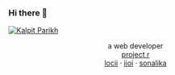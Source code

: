 ### Hi there 👋
<a href="https://zone-09.github.io/pather-panchali/">![Kalpit Parikh](https://github.com/RL10A-3/RL10A-3/blob/master/BRC.png)</a>

<p align="center">
 a web developer<br>
<a href="http://b.link/projectr"> project r</a>
  <br>
<a href="https://locii.cc">locii</a>
 · <a href="http://iioi.co">iioi</a>
 · <a href="https://sonalika.org">sonalika</a>
<br>
<br>
<br>
<br>
</p>
